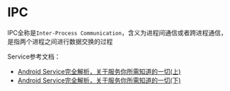 # IPC

IPC全称是`Inter-Process Communication`，含义为进程间通信或者跨进程通信，是指两个进程之间进行数据交换的过程





Service参考文档：

+ [Android Service完全解析，关于服务你所需知道的一切(上)](https://blog.csdn.net/guolin_blog/article/details/11952435)
+ [Android Service完全解析，关于服务你所需知道的一切(下)](https://blog.csdn.net/guolin_blog/article/details/9797169)



